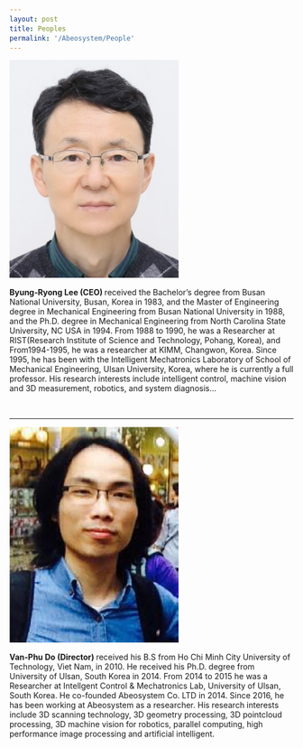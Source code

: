 ```yaml
---
layout: post
title: Peoples
permalink: '/Abeosystem/People'
---
```


<img src="../assets/img/professor.jpg" alt="professor" width="300">


<strong> Byung‑Ryong Lee (CEO) </strong> received the Bachelor’s degree from Busan National University, Busan,
Korea in 1983, and the Master of Engineering degree in Mechanical Engineering from Busan National
University in 1988, and the Ph.D. degree in Mechanical Engineering from North Carolina State
University, NC USA in 1994. From 1988 to 1990, he was a Researcher at RIST(Research Institute of
Science and Technology, Pohang, Korea), and From1994-1995, he was a researcher at KIMM,
Changwon, Korea. Since 1995, he has been with the Intelligent Mechatronics Laboratory of School of
Mechanical Engineering, Ulsan University, Korea, where he is currently a full professor. His research
interests include intelligent control, machine vision and 3D measurement, robotics, and system
diagnosis...

<br>

<hr>

<img src="../assets/img/phu.png" alt="professor" width="300">


<strong> Van‑Phu Do (Director) </strong> received his B.S from Ho Chi Minh City University of Technology, Viet Nam, in 2010. He received
his Ph.D. degree from University of Ulsan, South Korea in 2014. From 2014 to 2015 he was a Researcher at Intellgent
Control &amp; Mechatronics Lab, University of Ulsan, South Korea. He co-founded Abeosystem Co. LTD in 2014. Since
2016, he has been working at Abeosystem as a researcher. His research interests include 3D scanning technology, 3D
geometry processing, 3D pointcloud processing, 3D machine vision for robotics, parallel computing, high performance
image processing and artificial intelligent.